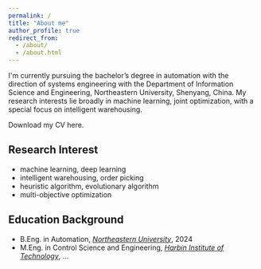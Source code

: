 ```yaml
---
permalink: /
title: "About me"
author_profile: true
redirect_from: 
  - /about/
  - /about.html
---
```


I'm currently pursuing the bachelor’s degree in automation with the direction of systems engineering with the Department of Information Science and Engineering, Northeastern University, Shenyang, China. My research interests lie broadly in machine learning, joint optimization, with a special focus on intelligent warehousing.

<i class="fa fa-download" aria-hidden="true"></i> Download my CV here.

Research Interest
-----
- machine learning, deep learning
- intelligent warehousing, order picking
- heuristic algorithm, evolutionary algorithm
- multi-objective optimization

Education Background
-----
*  <i class="fa fa-graduation-cap" aria-hidden="true"></i> B.Eng. in Automation, [*Northeastern University*](https://www.neu.edu.cn/), 2024
*  <i class="fa fa-graduation-cap" aria-hidden="true"></i> M.Eng. in Control Science and Engineering, [*Harbin Institute of Technology*](https://www.hit.edu.cn/), ...



